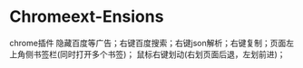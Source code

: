 # Chromeext-Ensions
chrome插件
隐藏百度等广告；右键百度搜索；右键json解析；右键复制；页面左上角侧书签栏(同时打开多个书签)； 鼠标右键划动(右划页面后退，左划前进)；
